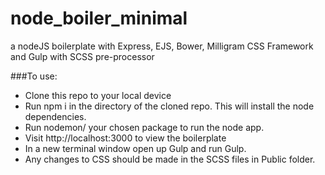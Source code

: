 # node_boiler_minimal
a nodeJS boilerplate with Express, EJS, Bower, Milligram CSS Framework and Gulp with SCSS pre-processor 


###To use:

* Clone this repo to your local device
* Run npm i in the directory of the cloned repo. This will install the node dependencies.
* Run nodemon/ your chosen package to run the node app. 
* Visit http://localhost:3000 to view the boilerplate
* In a new terminal window open up Gulp and run Gulp.
* Any changes to CSS should be made in the SCSS files in Public folder.
